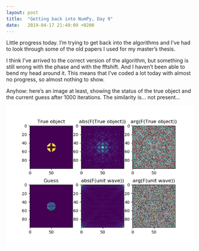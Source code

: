 ```yaml
---
layout: post
title:  "Getting back into NumPy, Day 9"
date:   2019-04-17 21:49:09 +0200
---
```

Little progress today. I’m trying to get back into the algorithms and I’ve had to look through some of the old papers I used for my master’s thesis.

I think I’ve arrived to the correct version of the algorithm, but something is still wrong with the phase and with the fftshift. And I haven’t been able to bend my head around it. This means that I’ve coded a lot today with almost no progress, so almost nothing to show.

Anyhow: here’s an image at least, showing the status of the true object and the current guess after 1000 iterations. The similarity is… not present…

![The true object and the guess after 1000 iterations. Striking similarity, right?](/assets/blogpost_images/2019-04-17_01.png)